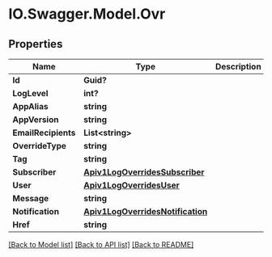 # IO.Swagger.Model.Ovr
## Properties

Name | Type | Description | Notes
------------ | ------------- | ------------- | -------------
**Id** | **Guid?** |  | [optional] 
**LogLevel** | **int?** |  | [optional] 
**AppAlias** | **string** |  | [optional] 
**AppVersion** | **string** |  | [optional] 
**EmailRecipients** | **List&lt;string&gt;** |  | [optional] 
**OverrideType** | **string** |  | [optional] 
**Tag** | **string** |  | [optional] 
**Subscriber** | [**Apiv1LogOverridesSubscriber**](Apiv1LogOverridesSubscriber.md) |  | [optional] 
**User** | [**Apiv1LogOverridesUser**](Apiv1LogOverridesUser.md) |  | [optional] 
**Message** | **string** |  | [optional] 
**Notification** | [**Apiv1LogOverridesNotification**](Apiv1LogOverridesNotification.md) |  | [optional] 
**Href** | **string** |  | [optional] 

[[Back to Model list]](../README.md#documentation-for-models) [[Back to API list]](../README.md#documentation-for-api-endpoints) [[Back to README]](../README.md)

